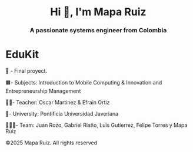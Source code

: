 <h1 align="center">Hi 👋, I'm Mapa Ruiz</h1>
<h3 align="center">A passionate systems engineer from Colombia</h3>

# EduKit
📄 - Final proyect.

🟧- Subjects: Introduction to Mobile Computing &amp; Innovation and Entrepreneurship Management

👨‍🏫- Teacher: Oscar Martinez &amp; Efrain Ortiz

🏦- University: Pontificia Universidad Javeriana

🧑‍🤝‍🧑- Team: Juan Rozo, Gabriel Riaño, Luis Gutierrez, Felipe Torres y Mapa Ruiz

©2025 Mapa Ruiz. All rights reserved
